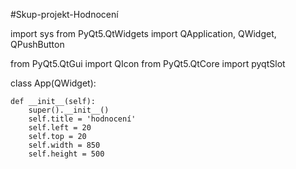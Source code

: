 #Skup-projekt-Hodnocení

import sys
from PyQt5.QtWidgets import QApplication, QWidget, QPushButton


from PyQt5.QtGui import QIcon
from PyQt5.QtCore import pyqtSlot


class App(QWidget):

    def __init__(self):
        super().__init__()
        self.title = 'hodnocení'
        self.left = 20
        self.top = 20
        self.width = 850
        self.height = 500
